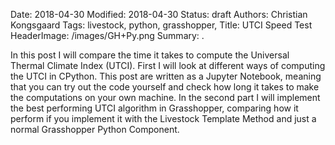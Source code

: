 Date: 2018-04-30
Modified: 2018-04-30
Status: draft
Authors: Christian Kongsgaard
Tags: livestock, python, grasshopper, 
Title: UTCI Speed Test
HeaderImage: /images/GH+Py.png
Summary: .

In this post I will compare the time it takes to compute the Universal Thermal Climate Index (UTCI).
First I will look at different ways of computing the UTCI in CPython. This post are written as a Jupyter Notebook, meaning
that you can try out the code yourself and check how long it takes to make the computations on your own machine.
In the second part I will implement the best performing UTCI algorithm in Grasshopper, comparing how it perform if you implement
it with the Livestock Template Method and just a normal Grasshopper Python Component.
